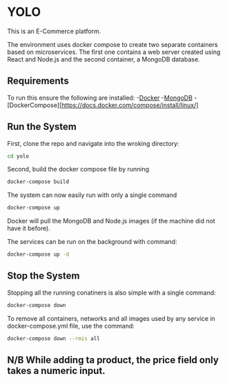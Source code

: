 # YOLO
This is an E-Commerce platform.

The environment uses docker compose to create two separate containers based on microservices. The first one contains a web server created using React and Node.js and the second container, a MongoDB database.

## Requirements
To run this ensure the following are installed:
-[Docker](https://docs.docker.com/get-docker/)
-[MongoDB](https://docs.mongodb.com/manual/tutorial/install-mongodb-on-ubuntu/)
-[DockerCompose][https://docs.docker.com/compose/install/linux/]

## Run the System
First, clone the repo and navigate into the wroking directory:
```bash
cd yolo
```
Second, build the docker compose file by running
```bash
docker-compose build
```

The system can now easily run with only a single command
```bash
docker-compose up
```
Docker will pull the MongoDB and Node.js images (if the machine did not have it before).

The services can be run on the background with command:
```bash
docker-compose up -d
```
## Stop the System
Stopping all the running conatiners is also simple with a single command:
```bash
docker-compose down
```

To remove all containers, networks and all images used by any service in docker-compose.yml file, use the command:
```bash
docker-compose down --rmis all
```
## N/B While adding ta product, the price field only takes a numeric input.